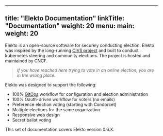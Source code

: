 
---
title: "Elekto Documentation"
linkTitle: "Documentation"
weight: 20
menu:
  main:
    weight: 20
---

Elekto is an open-source software for securely conducting election. Elekto was inspired by the long-running [CIVS project](https://github.com/andrewcmyers/civs) and built to conduct kubernetes steering and community elections. The project is hosted and maintained by CNCF.

> *If you have reached here trying to vote in an online election, you are in the wrong place.*

Elekto was designed to support the following:
- 100% [GitOps](https://about.gitlab.com/topics/gitops/) workflow for configuration and election administration
- 100% Oauth-driven workflow for voters (no emails)
- Preference election voting (starting with Condorcet)
- Multiple elections for the same organization
- Responsive web design
- Secret ballot voting

This set of documentation covers Elekto version 0.6.X.
